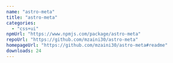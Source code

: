 ```yaml
---
name: "astro-meta"
title: "astro-meta"
categories:
  - "css+ui"
npmUrl: "https://www.npmjs.com/package/astro-meta"
repoUrl: "https://github.com/mzaini30/astro-meta"
homepageUrl: "https://github.com/mzaini30/astro-meta#readme"
downloads: 24
---
```

